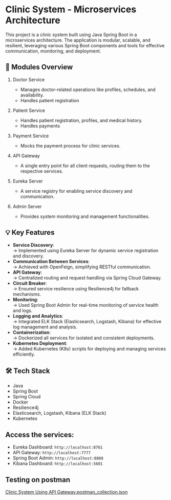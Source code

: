 # Clinic System - Microservices Architecture
This project is a clinic system built using Java Spring Boot in a microservices architecture. The application is modular, scalable, and resilient, leveraging various Spring Boot components and tools for effective communication, monitoring, and deployment.

## 🏥 Modules Overview
1. Doctor Service
    - Manages doctor-related operations like profiles, schedules, and availability.
    - Handles patient registration

2. Patient Service
   - Handles patient registration, profiles, and medical history.
   - Handles payments

3. Payment Service
   - Mocks the payment process for clinic services.

4. API Gateway
   - A single entry point for all client requests, routing them to the respective services.

5. Eureka Server
   - A service registry for enabling service discovery and communication.

6. Admin Server
   - Provides system monitoring and management functionalities.

## 💡 Key Features
* **Service Discovery**: <br/> -> Implemented using Eureka Server for dynamic service registration and discovery.
* **Communication Between Services**: <br/> -> Achieved with OpenFeign, simplifying RESTful communication.
* **API Gateway**: <br/> -> Centralized routing and request handling via Spring Cloud Gateway.
* **Circuit Breaker**: <br/> -> Ensured service resilience using Resilience4j for fallback mechanisms.
* **Monitoring**: <br/> -> Used Spring Boot Admin for real-time monitoring of service health and logs.
* **Logging and Analytics**: <br/> -> Integrated ELK Stack (Elasticsearch, Logstash, Kibana) for effective log management and analysis.
* **Containerization**: <br/> -> Dockerized all services for isolated and consistent deployments.
* **Kubernetes Deployment**: <br/> -> Added Kubernetes (K8s) scripts for deploying and managing services efficiently.

## 🛠️ Tech Stack
* Java
* Spring Boot
* Spring Cloud
* Docker
* Resilience4j
* Elasticsearch, Logstash, Kibana (ELK Stack)
* Kubernetes 

## Access the services:
* Eureka Dashboard: ``` http://localhost:8761 ```
* API Gateway: ``` http://localhost:7777 ```
* Spring Boot Admin: ``` http://localhost:8888 ```
* Kibana Dashboard: ``` http://localhost:5601 ```

## Testing on postman
[Clinic System Using API Gateway.postman_collection.json](https://github.com/user-attachments/files/18049740/Clinic.System.Using.API.Gateway.postman_collection.json)
